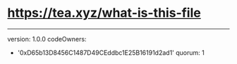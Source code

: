 # https://tea.xyz/what-is-this-file
---
version: 1.0.0
codeOwners:
  - '0xD65b13D8456C1487D49CEddbc1E25B16191d2ad1'
quorum: 1
